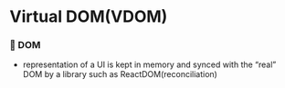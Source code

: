 # Virtual DOM(VDOM)

### 🖤 DOM
- representation of a UI is kept in memory and synced with the “real” DOM by a library such as ReactDOM(reconciliation)
